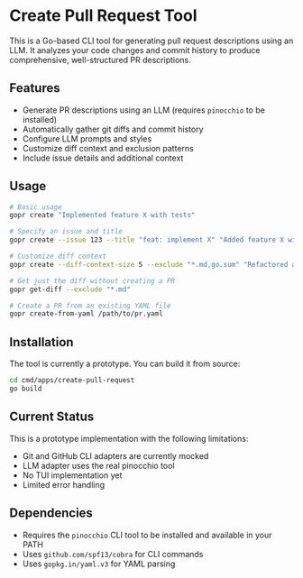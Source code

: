 # Create Pull Request Tool

This is a Go-based CLI tool for generating pull request descriptions using an LLM. It analyzes your code changes and commit history to produce comprehensive, well-structured PR descriptions.

## Features

- Generate PR descriptions using an LLM (requires `pinocchio` to be installed)
- Automatically gather git diffs and commit history
- Configure LLM prompts and styles
- Customize diff context and exclusion patterns
- Include issue details and additional context

## Usage

```bash
# Basic usage
gopr create "Implemented feature X with tests"

# Specify an issue and title
gopr create --issue 123 --title "feat: implement X" "Added feature X with comprehensive tests"

# Customize diff context
gopr create --diff-context-size 5 --exclude "*.md,go.sum" "Refactored authentication system"

# Get just the diff without creating a PR
gopr get-diff --exclude "*.md"

# Create a PR from an existing YAML file
gopr create-from-yaml /path/to/pr.yaml
```

## Installation

The tool is currently a prototype. You can build it from source:

```bash
cd cmd/apps/create-pull-request
go build
```

## Current Status

This is a prototype implementation with the following limitations:

- Git and GitHub CLI adapters are currently mocked
- LLM adapter uses the real pinocchio tool
- No TUI implementation yet
- Limited error handling

## Dependencies

- Requires the `pinocchio` CLI tool to be installed and available in your PATH
- Uses `github.com/spf13/cobra` for CLI commands
- Uses `gopkg.in/yaml.v3` for YAML parsing